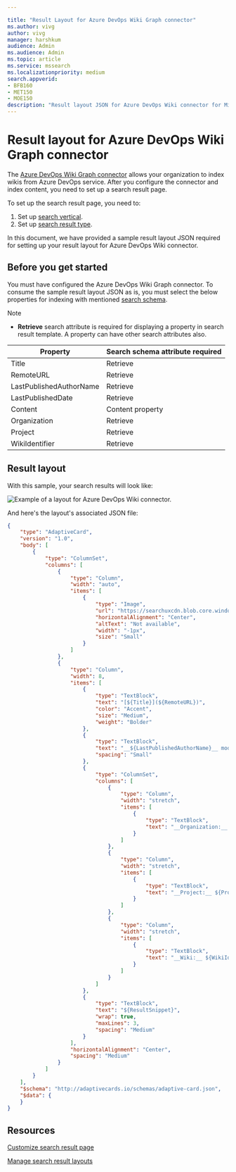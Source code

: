 ```yaml
--- 

title: "Result Layout for Azure DevOps Wiki Graph connector" 
ms.author: vivg 
author: vivg 
manager: harshkum 
audience: Admin
ms.audience: Admin 
ms.topic: article 
ms.service: mssearch 
ms.localizationpriority: medium 
search.appverid: 
- BFB160 
- MET150 
- MOE150 
description: "Result layout JSON for Azure DevOps Wiki connector for Microsoft Search" 
---
```


# Result layout for Azure DevOps Wiki Graph connector

The [Azure DevOps Wiki Graph connector](azure-devops-wiki-connector.md) allows your organization to index wikis from Azure DevOps service. After you configure the connector and index content, you need to set up a search result page.

To set up the search result page, you need to:
1. Set up [search vertical](manage-verticals.md).
2. Set up [search result type](manage-result-types.md).

In this document, we have provided a sample result layout JSON required for setting up your result layout for Azure DevOps Wiki connector.

## Before you get started

You must have configured the Azure DevOps Wiki Graph connector. To consume the sample result layout JSON as is, you must select the below properties for indexing with mentioned [search schema](configure-connector.md).

> [!NOTE]
> * **Retrieve** search attribute is required for displaying a property in search result template. A property can have other search attributes also.  

| Property | Search schema attribute required |
| -------- | -------- |
| Title | Retrieve |
| RemoteURL | Retrieve |
| LastPublishedAuthorName | Retrieve |
| LastPublishedDate | Retrieve |
| Content | Content property |
| Organization | Retrieve |
| Project | Retrieve |
| WikiIdentifier | Retrieve |

## Result layout

With this sample, your search results will look like:

![Example of a layout for Azure DevOps Wiki connector.](media/azure-devops-wiki-connector-example-layout.png)

And here's the layout's associated JSON file:


```json
{
    "type": "AdaptiveCard",
    "version": "1.0",
    "body": [
        {
            "type": "ColumnSet",
            "columns": [
                {
                    "type": "Column",
                    "width": "auto",
                    "items": [
                        {
                            "type": "Image",
                            "url": "https://searchuxcdn.blob.core.windows.net/designerapp/images/AzureDevOpsLogo.png",
                            "horizontalAlignment": "Center",
                            "altText": "Not available",
                            "width": "-1px",
                            "size": "Small"
                        }
                    ]
                },
                {
                    "type": "Column",
                    "width": 8,
                    "items": [
                        {
                            "type": "TextBlock",
                            "text": "[${Title}](${RemoteURL})",
                            "color": "Accent",
                            "size": "Medium",
                            "weight": "Bolder"
                        },
                        {
                            "type": "TextBlock",
                            "text": "__${LastPublishedAuthorName}__ modified on {{DATE (LastPublishedDate) }}",
                            "spacing": "Small"
                        },
                        {
                            "type": "ColumnSet",
                            "columns": [
                                {
                                    "type": "Column",
                                    "width": "stretch",
                                    "items": [
                                        {
                                            "type": "TextBlock",
                                            "text": "__Organization:__ ${Organization}"
                                        }
                                    ]
                                },
                                {
                                    "type": "Column",
                                    "width": "stretch",
                                    "items": [
                                        {
                                            "type": "TextBlock",
                                            "text": "__Project:__ ${Project}"
                                        }
                                    ]
                                },
                                {
                                    "type": "Column",
                                    "width": "stretch",
                                    "items": [
                                        {
                                            "type": "TextBlock",
                                            "text": "__Wiki:__ ${WikiIdentifier}"
                                        }
                                    ]
                                }
                            ]
                        },
                        {
                            "type": "TextBlock",
                            "text": "${ResultSnippet}",
                            "wrap": true,
                            "maxLines": 3,
                            "spacing": "Medium"
                        }
                    ],
                    "horizontalAlignment": "Center",
                    "spacing": "Medium"
                }
            ]
        }
    ],
    "$schema": "http://adaptivecards.io/schemas/adaptive-card.json",
    "$data": {
    }
}

```
## Resources

[Customize search result page](customize-search-page.md)

[Manage search result layouts](customize-results-layout.md)
